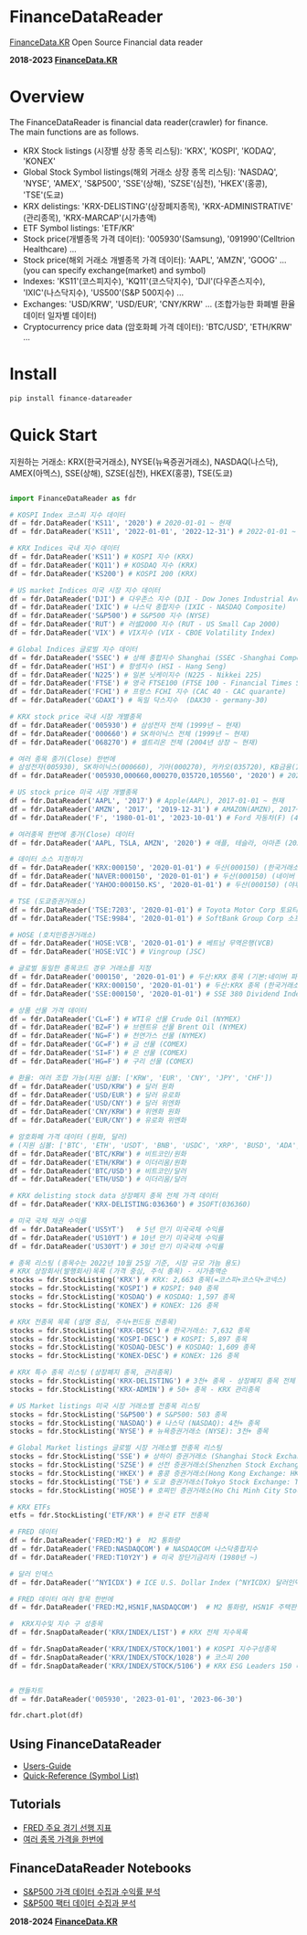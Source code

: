 # FinanceDataReader
[FinanceData.KR](FinanceData.KR) Open Source Financial data reader 

**2018-2023 [FinanceData.KR]()**

# Overview
The FinanceDataReader is financial data reader(crawler) for finance. <br>
The main functions are as follows.

* KRX Stock listings (시장별 상장 종목 리스팅): 'KRX', 'KOSPI', 'KODAQ', 'KONEX'
* Global Stock Symbol listings(해외 거래소 상장 종목 리스팅): 'NASDAQ', 'NYSE', 'AMEX', 'S&P500', 'SSE'(상해), 'SZSE'(심천), 'HKEX'(홍콩), 'TSE'(도쿄)
* KRX delistings: 'KRX-DELISTING'(상장폐지종목), 'KRX-ADMINISTRATIVE' (관리종목), 'KRX-MARCAP'(시가총액)
* ETF Symbol listings: 'ETF/KR'
* Stock price(개별종목 가격 데이터): '005930'(Samsung), '091990'(Celltrion Healthcare) ...
* Stock price(해외 거래소 개별종목 가격 데이터): 'AAPL', 'AMZN', 'GOOG' ... (you can specify exchange(market) and symbol)
* Indexes: 'KS11'(코스피지수), 'KQ11'(코스닥지수), 'DJI'(다우존스지수), 'IXIC'(나스닥지수), 'US500'(S&P 500지수) ...
* Exchanges: 'USD/KRW', 'USD/EUR', 'CNY/KRW' ... (조합가능한 화폐별 환율 데이터 일자별 데이터)
* Cryptocurrency price data (암호화폐 가격 데이터): 'BTC/USD', 'ETH/KRW' ...

    
# Install

```bash
pip install finance-datareader
```

# Quick Start
지원하는 거래소: KRX(한국거래소), NYSE(뉴욕증권거래소), NASDAQ(나스닥), AMEX(아멕스), SSE(상해), SZSE(심천), HKEX(홍콩), TSE(도쿄)

```python

import FinanceDataReader as fdr

# KOSPI Index 코스피 지수 데이터 
df = fdr.DataReader('KS11', '2020') # 2020-01-01 ~ 현재
df = fdr.DataReader('KS11', '2022-01-01', '2022-12-31') # 2022-01-01 ~ 2022-12-31

# KRX Indices 국내 지수 데이터
df = fdr.DataReader('KS11') # KOSPI 지수 (KRX)
df = fdr.DataReader('KQ11') # KOSDAQ 지수 (KRX)
df = fdr.DataReader('KS200') # KOSPI 200 (KRX)

# US market Indices 미국 시장 지수 데이터
df = fdr.DataReader('DJI') # 다우존스 지수 (DJI - Dow Jones Industrial Average)
df = fdr.DataReader('IXIC') # 나스닥 종합지수 (IXIC - NASDAQ Composite)
df = fdr.DataReader('S&P500') # S&P500 지수 (NYSE)
df = fdr.DataReader('RUT') # 러셀2000 지수 (RUT - US Small Cap 2000)
df = fdr.DataReader('VIX') # VIX지수 (VIX - CBOE Volatility Index)

# Global Indices 글로벌 지수 데이터
df = fdr.DataReader('SSEC') # 상해 종합지수 Shanghai (SSEC -Shanghai Composite)
df = fdr.DataReader('HSI') # 항셍지수 (HSI - Hang Seng)
df = fdr.DataReader('N225') # 일본 닛케이지수 (N225 - Nikkei 225)
df = fdr.DataReader('FTSE') # 영국 FTSE100 (FTSE 100 - Financial Times Stock Exchange)
df = fdr.DataReader('FCHI') # 프랑스 FCHI 지수 (CAC 40 - CAC quarante)
df = fdr.DataReader('GDAXI') # 독일 닥스지수  (DAX30 - germany-30)

# KRX stock price 국내 시장 개별종목
df = fdr.DataReader('005930') # 삼성전자 전체 (1999년 ~ 현재)
df = fdr.DataReader('000660') # SK하이닉스 전체 (1999년 ~ 현재)
df = fdr.DataReader('068270') # 셀트리온 전체 (2004년 상장 ~ 현재)

# 여러 종목 종가(Close) 한번에
# 삼성전자(005930), SK하이닉스(000660), 기아(000270), 카카오(035720), KB금융(105560)
df = fdr.DataReader('005930,000660,000270,035720,105560', '2020') # 2020년 ~ 현재

# US stock price 미국 시장 개별종목
df = fdr.DataReader('AAPL', '2017') # Apple(AAPL), 2017-01-01 ~ 현재
df = fdr.DataReader('AMZN', '2017', '2019-12-31') # AMAZON(AMZN), 2017~2019 (3년)
df = fdr.DataReader('F', '1980-01-01', '2023-10-01') # Ford 자동차(F) (40년간)

# 여러종목 한번에 종가(Close) 데이터
df = fdr.DataReader('AAPL, TSLA, AMZN', '2020') # 애플, 테슬라, 아마존 (2020년 ~ 현재)

# 데이터 소스 지정하기
df = fdr.DataReader('KRX:000150', '2020-01-01') # 두산(000150) (한국거래소)
df = fdr.DataReader('NAVER:000150', '2020-01-01') # 두산(000150) (네이버 파이낸스)
df = fdr.DataReader('YAHOO:000150.KS', '2020-01-01') # 두산(000150) (야후 파이낸스)

# TSE (도쿄증권거래소)
df = fdr.DataReader('TSE:7203', '2020-01-01') # Toyota Motor Corp 토요타 자동차(7203)
df = fdr.DataReader('TSE:9984', '2020-01-01') # SoftBank Group Corp 소프트뱅크그룹(9984)

# HOSE (호치민증권거래소)
df = fdr.DataReader('HOSE:VCB', '2020-01-01') # 베트남 무역은행(VCB)
df = fdr.DataReader('HOSE:VIC') # Vingroup (JSC)

# 글로벌 동일한 종목코드 경우 거래소를 지정
df = fdr.DataReader('000150', '2020-01-01') # 두산:KRX 종목 (기본:네이버 파이낸스)
df = fdr.DataReader('KRX:000150', '2020-01-01') # 두산:KRX 종목 (한국거래소 데이터)
df = fdr.DataReader('SSE:000150', '2020-01-01') # SSE 380 Dividend Index (상하이 거래소)

# 상품 선물 가격 데이터
df = fdr.DataReader('CL=F') # WTI유 선물 Crude Oil (NYMEX)
df = fdr.DataReader('BZ=F') # 브렌트유 선물 Brent Oil (NYMEX)
df = fdr.DataReader('NG=F') # 천연가스 선물 (NYMEX)
df = fdr.DataReader('GC=F') # 금 선물 (COMEX)
df = fdr.DataReader('SI=F') # 은 선물 (COMEX)
df = fdr.DataReader('HG=F') # 구리 선물 (COMEX)

# 환율: 여러 조합 가능(지원 심볼: ['KRW', 'EUR', 'CNY', 'JPY', 'CHF'])
df = fdr.DataReader('USD/KRW') # 달러 원화
df = fdr.DataReader('USD/EUR') # 달러 유로화
df = fdr.DataReader('USD/CNY') # 달러 위엔화
df = fdr.DataReader('CNY/KRW') # 위엔화 원화
df = fdr.DataReader('EUR/CNY') # 유로화 위엔화

# 암호화폐 가격 데이터 (원화, 달러)
# (지원 심볼: ['BTC', 'ETH', 'USDT', 'BNB', 'USDC', 'XRP', 'BUSD', 'ADA', 'SOL', 'DOGE'])
df = fdr.DataReader('BTC/KRW') # 비트코인/원화
df = fdr.DataReader('ETH/KRW') # 이더리움/원화
df = fdr.DataReader('BTC/USD') # 비트코인/달러
df = fdr.DataReader('ETH/USD') # 이더리움/달러

# KRX delisting stock data 상장폐지 종목 전체 가격 데이터
df = fdr.DataReader('KRX-DELISTING:036360') # 3SOFT(036360)

# 미국 국채 채권 수익률
df = fdr.DataReader('US5YT')   # 5년 만기 미국국채 수익률
df = fdr.DataReader('US10YT') # 10년 만기 미국국채 수익률
df = fdr.DataReader('US30YT') # 30년 만기 미국국채 수익률

# 종목 리스팅 (종목수는 2022년 10월 25일 기준, 시장 규모 가늠 용도)
# KRX 상장회사(발행회사)목록 (가격 중심, 주식 종목) - 시가총액순
stocks = fdr.StockListing('KRX') # KRX: 2,663 종목(=코스피+코스닥+코넥스)
stocks = fdr.StockListing('KOSPI') # KOSPI: 940 종목
stocks = fdr.StockListing('KOSDAQ') # KOSDAQ: 1,597 종목
stocks = fdr.StockListing('KONEX') # KONEX: 126 종목

# KRX 전종목 목록 (설명 중심, 주식+펀드등 전종목)
stocks = fdr.StockListing('KRX-DESC') # 한국거래소: 7,632 종목
stocks = fdr.StockListing('KOSPI-DESC') # KOSPI: 5,897 종목
stocks = fdr.StockListing('KOSDAQ-DESC') # KOSDAQ: 1,609 종목
stocks = fdr.StockListing('KONEX-DESC') # KONEX: 126 종목

# KRX 특수 종목 리스팅 (상장폐지 종목, 관리종목)
stocks = fdr.StockListing('KRX-DELISTING') # 3천+ 종목 - 상장폐지 종목 전체
stocks = fdr.StockListing('KRX-ADMIN') # 50+ 종목 - KRX 관리종목

# US Market listings 미국 시장 거래소별 전종목 리스팅
stocks = fdr.StockListing('S&P500') # S&P500: 503 종목  
stocks = fdr.StockListing('NASDAQ') # 나스닥 (NASDAQ): 4천+ 종목
stocks = fdr.StockListing('NYSE') # 뉴욕증권거래소 (NYSE): 3천+ 종목

# Global Market listings 글로벌 시장 거래소별 전종목 리스팅
stocks = fdr.StockListing('SSE') # 상하이 증권거래소 (Shanghai Stock Exchange: SSE): 1천+ 종목
stocks = fdr.StockListing('SZSE') # 선전 증권거래소(Shenzhen Stock Exchange: SZSE): 1천+ 종목
stocks = fdr.StockListing('HKEX') # 홍콩 증권거래소(Hong Kong Exchange: HKEX): 2천5백+ 종목
stocks = fdr.StockListing('TSE') # 도쿄 증권거래소(Tokyo Stock Exchange: TSE): 3천9백+ 종목
stocks = fdr.StockListing('HOSE') # 호찌민 증권거래소(Ho Chi Minh City Stock Exchange: HOSE): 4백+ 종목

# KRX ETFs
etfs = fdr.StockListing('ETF/KR') # 한국 ETF 전종목

# FRED 데이터
df = fdr.DataReader('FRED:M2') #  M2 통화량
df = fdr.DataReader('FRED:NASDAQCOM') # NASDAQCOM 나스닥종합지수
df = fdr.DataReader('FRED:T10Y2Y') # 미국 장단기금리차 (1980년 ~)

# 달러 인덱스
df = fdr.DataReader('^NYICDX') # ICE U.S. Dollar Index (^NYICDX) 달러인덱스 (1980~현재)

# FRED 데이터 여러 항목 한번에 
df = fdr.DataReader('FRED:M2,HSN1F,NASDAQCOM')  # M2 통화량, HSN1F 주택판매지수, NASDAQCOM 나스닥종합지수

#  KRX지수및 지수 구 성종목
df = fdr.SnapDataReader('KRX/INDEX/LIST') # KRX 전체 지수목록

df = fdr.SnapDataReader('KRX/INDEX/STOCK/1001') # KOSPI 지수구성종목
df = fdr.SnapDataReader('KRX/INDEX/STOCK/1028') # 코스피 200
df = fdr.SnapDataReader('KRX/INDEX/STOCK/5106') # KRX ESG Leaders 150 테마 지수 구성종목


# 캔들차트
df = fdr.DataReader('005930', '2023-01-01', '2023-06-30')

fdr.chart.plot(df)
```

## Using FinanceDataReader
* [Users-Guide](https://github.com/FinanceData/FinanceDataReader/wiki/Users-Guide)
* [Quick-Reference (Symbol List)](https://github.com/FinanceData/FinanceDataReader/wiki/Quick-Reference)

## Tutorials
* [FRED 주요 경기 선행 지표](https://financedata.notion.site/FRED-FinanceDataReader-bfb0779c50254b138cb96416583130b9?pvs=4)
* [여러 종목 가격을 한번에](https://financedata.notion.site/FinanceDataReader-d976a299889143519793bcc45e491a73?pvs=4)

## FinanceDataReader Notebooks
* [S&P500 가격 데이터 수집과 수익률 분석](https://nbviewer.jupyter.org/710b8f0a4bd9a8df91ae1be6c7e838b1) 
* [S&P500 팩터 데이터 수집과 분석](https://nbviewer.jupyter.org/35a1b0d5248bc9b09513e53be437ac42)

**2018-2024 [FinanceData.KR]()**
